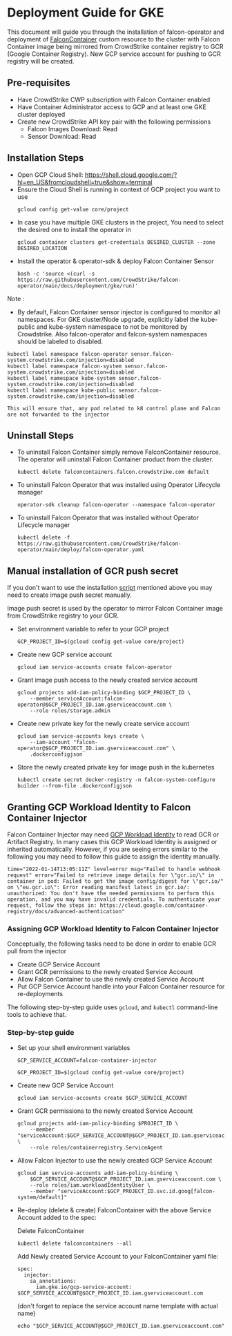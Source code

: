 # Deployment Guide for GKE
This document will guide you through the installation of falcon-operator and deployment of [FalconContainer](../../container) custom resource to the cluster with Falcon Container image being mirrored from CrowdStrike container registry to GCR (Google Container Registry). New GCP service account for pushing to GCR registry will be created.

## Pre-requisites

 - Have CrowdStrike CWP subscription with Falcon Container enabled
 - Have Container Administrator access to GCP and at least one GKE cluster deployed
 - Create new CrowdStrike API key pair with the following permissions
    * Falcon Images Download: Read
    * Sensor Download: Read

## Installation Steps

 - Open GCP Cloud Shell: https://shell.cloud.google.com/?hl=en_US&fromcloudshell=true&show=terminal
 - Ensure the Cloud Shell is running in context of GCP project you want to use
   ```
   gcloud config get-value core/project
   ```
 - In case you have multiple GKE clusters in the project, You need to select the desired one to install the operator in
   ```
   gcloud container clusters get-credentials DESIRED_CLUSTER --zone DESIRED_LOCATION
   ```
 - Install the operator & operator-sdk & deploy Falcon Container Sensor
   ```
   bash -c 'source <(curl -s https://raw.githubusercontent.com/CrowdStrike/falcon-operator/main/docs/deployment/gke/run)'
   ```

  Note :
   - By default, Falcon Container sensor injector is configured to monitor all namespaces. For GKE cluster/Node upgrade, explicitly label the kube-public and kube-system namespace to not be monitored by Crowdstrike. Also falcon-operator and falcon-system namespaces should be labeled to disabled.

    kubectl label namespace falcon-operator sensor.falcon-system.crowdstrike.com/injection=disabled
    kubectl label namespace falcon-system sensor.falcon-system.crowdstrike.com/injection=disabled
    kubectl label namespace kube-system sensor.falcon-system.crowdstrike.com/injection=disabled
    kubectl label namespace kube-public sensor.falcon-system.crowdstrike.com/injection=disabled

    This will ensure that, any pod related to k8 control plane and Falcon are not forwarded to the injector

## Uninstall Steps

 - To uninstall Falcon Container simply remove FalconContainer resource. The operator will uninstall Falcon Container product from the cluster.
   ```
   kubectl delete falconcontainers.falcon.crowdstrike.com default
   ```
 - To uninstall Falcon Operator that was installed using Operator Lifecycle manager
   ```
   operator-sdk cleanup falcon-operator --namespace falcon-operator
   ```
 - To uninstall Falcon Operator that was installed without Operator Lifecycle manager
   ```
   kubectl delete -f https://raw.githubusercontent.com/CrowdStrike/falcon-operator/main/deploy/falcon-operator.yaml
   ```

## Manual installation of GCR push secret

If you don't want to use the installation [script](run) mentioned above you may need to create image push secret manually.

Image push secret is used by the operator to mirror Falcon Container image from CrowdStrike registry to your GCR.

 - Set environment variable to refer to your GCP project
   ```
   GCP_PROJECT_ID=$(gcloud config get-value core/project)
   ```
 - Create new GCP service account
   ```
   gcloud iam service-accounts create falcon-operator
   ```
 - Grant image push access to the newly created service account
   ```
   gcloud projects add-iam-policy-binding $GCP_PROJECT_ID \
       --member serviceAccount:falcon-operator@$GCP_PROJECT_ID.iam.gserviceaccount.com \
       --role roles/storage.admin
   ```
 - Create new private key for the newly create service account
   ```
   gcloud iam service-accounts keys create \
       --iam-account "falcon-operator@$GCP_PROJECT_ID.iam.gserviceaccount.com" \
       .dockerconfigjson
   ```
 - Store the newly created private key for image push in the kubernetes
   ```
   kubectl create secret docker-registry -n falcon-system-configure builder --from-file .dockerconfigjson
   ```

## Granting GCP Workload Identity to Falcon Container Injector

Falcon Container Injector may need [GCP Workload Identity](https://cloud.google.com/kubernetes-engine/docs/how-to/workload-identity)
to read GCR or Artifact Registry. In many cases this GCP Workload Identity is assigned or inherited automatically. However, if you
are seeing errors similar to the following you may need to follow this guide to assign the identity manually.

```
time="2022-01-14T13:05:11Z" level=error msg="Failed to handle webhook request" error="Failed to retrieve image details for \"gcr.io/\" in container in pod: Failed to get the image config/digest for \"gcr.io/" on \"eu.gcr.io\": Error reading manifest latest in gcr.io/: unauthorized: You don't have the needed permissions to perform this operation, and you may have invalid credentials. To authenticate your request, follow the steps in: https://cloud.google.com/container-registry/docs/advanced-authentication"
```

### Assigning GCP Workload Identity to Falcon Container Injector

Conceptually, the following tasks need to be done in order to enable GCR pull from the injector

 - Create GCP Service Account
 - Grant GCR permissions to the newly created Service Account
 - Allow Falcon Container to use the newly created Service Account
 - Put GCP Service Account handle into your Falcon Container resource for re-deployments

The following step-by-step guide uses `gcloud`, and `kubectl` command-line tools to achieve that.

### Step-by-step guide

 - Set up your shell environment variables
   ```
   GCP_SERVICE_ACCOUNT=falcon-container-injector

   GCP_PROJECT_ID=$(gcloud config get-value core/project)
   ```

 - Create new GCP Service Account
   ```
   gcloud iam service-accounts create $GCP_SERVICE_ACCOUNT
   ```

 - Grant GCR permissions to the newly created Service Account
   ```
   gcloud projects add-iam-policy-binding $PROJECT_ID \
       --member "serviceAccount:$GCP_SERVICE_ACCOUNT@$GCP_PROJECT_ID.iam.gserviceaccount.com" \
       --role roles/containerregistry.ServiceAgent
   ```

 - Allow Falcon Injector to use the newly created GCP Service Account
   ```
   gcloud iam service-accounts add-iam-policy-binding \
       $GCP_SERVICE_ACCOUNT@$GCP_PROJECT_ID.iam.gserviceaccount.com \
       --role roles/iam.workloadIdentityUser \
       --member "serviceAccount:$GCP_PROJECT_ID.svc.id.goog[falcon-system/default]"
   ```

- Re-deploy (delete & create) FalconContainer with the above Service Account added to the spec:

  Delete FalconContainer
  ```
  kubectl delete falconcontainers --all
  ```

  Add Newly created Service Account to your FalconContainer yaml file:
  ```
  spec:
    injector:
      sa_annotations:
        iam.gke.io/gcp-service-account: $GCP_SERVICE_ACCOUNT@$GCP_PROJECT_ID.iam.gserviceaccount.com
  ```

  (don't forget to replace the service account name template with actual name)
  ```
  echo "$GCP_SERVICE_ACCOUNT@$GCP_PROJECT_ID.iam.gserviceaccount.com"
  ```
